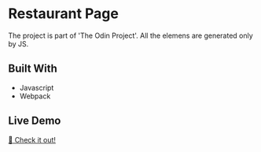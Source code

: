 # Restaurant Page

The project is part of 'The Odin Project'. All the elemens are generated only by JS.

## Built With
   - Javascript
   - Webpack

## Live Demo
[🌟 Check it out!](https://tatertotsey.github.io/restaurant-page/)

